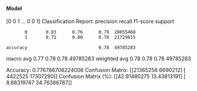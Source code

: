 #### Model
[0 0 1 ... 0 0 1]
Classification Report:
              precision    recall  f1-score   support

           0       0.83      0.76      0.79  28055468
           1       0.72      0.80      0.76  21729815

    accuracy                           0.78  49785283
   macro avg       0.77      0.78      0.78  49785283
weighted avg       0.78      0.78      0.78  49785283

Accuracy: 0.776786706224006
Confusion Matrix:
[[21365256  6690212]
 [ 4422525 17307290]]
Confusion Matrix (%):
[[42.91480275 13.43813191]
 [ 8.88319747 34.76386787]]
